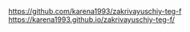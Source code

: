 https://github.com/karena1993/zakrivayuschiy-teg-f
https://karena1993.github.io/zakrivayuschiy-teg-f/
